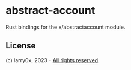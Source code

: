# abstract-account

Rust bindings for the x/abstractaccount module.

## License

(c) larry0x, 2023 - [All rights reserved](../../../LICENSE).
